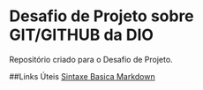 # Desafio de Projeto sobre GIT/GITHUB da DIO
Repositório criado para o Desafio de Projeto.

##Links Úteis
[Sintaxe Basica Markdown](http://www.markdownguide.org/basic-syntax/)
